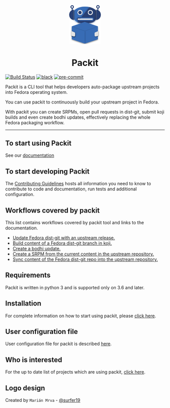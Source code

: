 <!-- markdownlint-disable MD033 MD041 -->
<p align="center">
  <img src="design/export/logo-no-borders.png" width="100" />
  <h1 align="center">Packit</h1>
</p>

[![Build Status](https://zuul-ci.org/gated.svg)](https://softwarefactory-project.io/zuul/t/local/builds?project=packit-service/packit)
[![black](https://img.shields.io/badge/code%20style-black-000000.svg)](https://github.com/psf/black)
[![pre-commit](https://img.shields.io/badge/pre--commit-enabled-brightgreen?logo=pre-commit&logoColor=white)](https://github.com/pre-commit/pre-commit)

Packit is a CLI tool that helps developers auto-package upstream projects
into Fedora operating system.

You can use packit to continuously build your upstream project in Fedora.

With packit you can create SRPMs, open pull requests in dist-git, submit koji builds and even create bodhi updates, effectively replacing the whole Fedora packaging workflow.

---

## To start using Packit

See our [documentation](https://packit.dev/docs/guide/)

## To start developing Packit

The [Contributing Guidelines](CONTRIBUTING.md) hosts all information you need to know to contribute to code and documentation, run tests and additional configuration.

## Workflows covered by packit

This list contains workflows covered by packit tool and links to the documentation.

- [Update Fedora dist-git with an upstream release.](https://packit.dev/docs/cli/propose-downstream/)
- [Build content of a Fedora dist-git branch in koji.](https://packit.dev/docs/cli/build/)
- [Create a bodhi update.](https://packit.dev/docs/cli/create-bodhi-update/)
- [Create a SRPM from the current content in the upstream repository.](https://packit.dev/docs/cli/srpm/)
- [Sync content of the Fedora dist-git repo into the upstream repository.](https://packit.dev/docs/cli/sync-from-downstream/)

## Requirements

Packit is written in python 3 and is supported only on 3.6 and later.

## Installation

For complete information on how to start using packit, please [click here](https://packit.dev/docs/guide/#have-packit-tooling-installed-locally).

## User configuration file

User configuration file for packit is described [here](http://packit.dev/docs/configuration/#user-configuration-file).

## Who is interested

For the up to date list of projects which are using packit, [click here](https://dashboard.packit.dev/projects).

## Logo design

Created by `Marián Mrva` - [@surfer19](https://github.com/surfer19)

